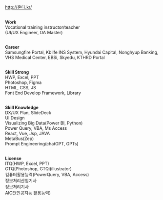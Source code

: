 
http://온다.kr/<br><br>

<strong>Work</strong><br>
Vocational training instructor/teacher<br>
(UI/UX Engineer, OA Master)<br><br>

<strong>Career</strong><br>
Samsungfire Portal, Kblife INS System, Hyundai Capital, Nonghyup Banking, VHS Medical Center, EBSi, Skyedu, KTHRD Portal<br><br>

<strong>Skill Strong</strong><br>
HWP, Excel, PPT<br>
Photoshop, Figma<br>
HTML, CSS, JS<br>
Font End Develop Framework, Library<br><br>

<strong>Skill Knowledge</strong><br>
DX/UX Plan, SlideDeck<br>
UI Design<br>
Visualizing Big Data(Power BI, Python)<br>
Power Query, VBA, Ms Access<br>
React, Vue, Jsp, JAVA<br>
MetaBus(Zep)<br>
Prompt Engineering(chatGPT, GPTs)<br><br>

<strong>License</strong><br>
ITQ(HWP, Excel, PPT)<br>
GTQ(Photoshop, GTQi(illustrator)<br>
컴퓨터활용능력(PowerQuery, VBA, Access)<br>
정보처리산업기사<br>
정보처리기사<br>
AICE(인공지능 활용능력)<br><br>
